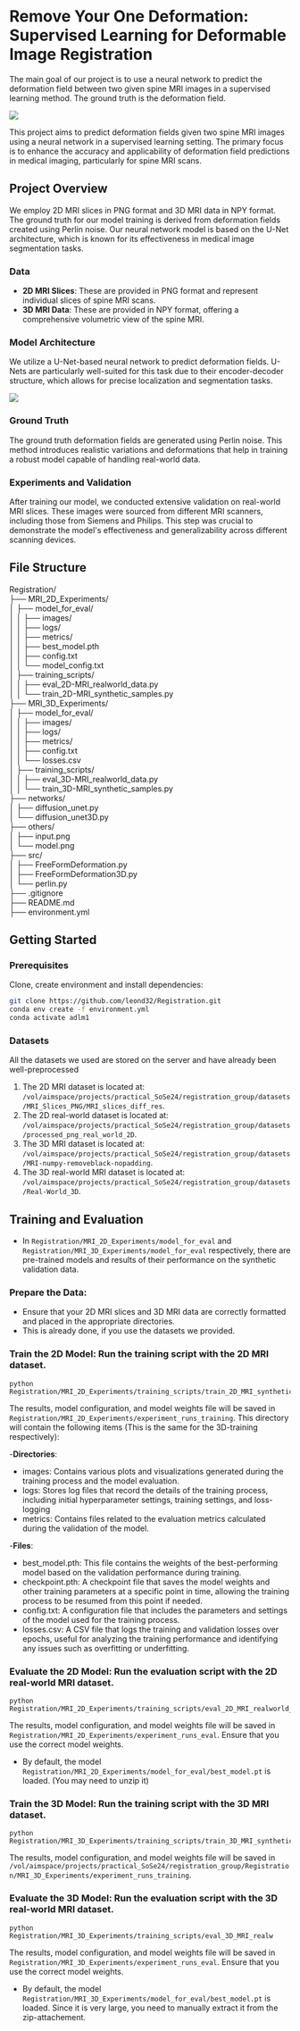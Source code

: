 # Remove Your One Deformation: Supervised Learning for Deformable Image Registration


The main goal of our project is to use a neural network to predict the deformation field between two given spine MRI images in a supervised learning method.  The ground truth is the deformation field. 

![](./others/input.png)

This project aims to predict deformation fields given two spine MRI images using a neural network in a supervised learning setting. The primary focus is to enhance the accuracy and applicability of deformation field predictions in medical imaging, particularly for spine MRI scans.

## Project Overview

We employ 2D MRI slices in PNG format and 3D MRI data in NPY format. The ground truth for our model training is derived from deformation fields created using Perlin noise. Our neural network model is based on the U-Net architecture, which is known for its effectiveness in medical image segmentation tasks.

### Data

- **2D MRI Slices**: These are provided in PNG format and represent individual slices of spine MRI scans.
- **3D MRI Data**: These are provided in NPY format, offering a comprehensive volumetric view of the spine MRI.

### Model Architecture

We utilize a U-Net-based neural network to predict deformation fields. U-Nets are particularly well-suited for this task due to their encoder-decoder structure, which allows for precise localization and segmentation tasks.

![](./others/model.png)

### Ground Truth

The ground truth deformation fields are generated using Perlin noise. This method introduces realistic variations and deformations that help in training a robust model capable of handling real-world data.

### Experiments and Validation

After training our model, we conducted extensive validation on real-world MRI slices. These images were sourced from different MRI scanners, including those from Siemens and Philips. This step was crucial to demonstrate the model's effectiveness and generalizability across different scanning devices.
## File Structure

Registration/<br/>
├── MRI_2D_Experiments/<br/>
│   ├── model_for_eval/<br/>
│   │   ├── images/<br/>
│   │   ├── logs/<br/>
│   │   ├── metrics/<br/>
│   │   ├── best_model.pth<br/>
│   │   ├── config.txt<br/>
│   │   └── model_config.txt<br/>
│   ├── training_scripts/<br/>
│   │   ├── eval_2D-MRI_realworld_data.py<br/>
│   │   └── train_2D-MRI_synthetic_samples.py<br/>
├── MRI_3D_Experiments/<br/>
│   ├── model_for_eval/<br/>
│   │   ├── images/<br/>
│   │   ├── logs/<br/>
│   │   ├── metrics/<br/>
│   │   ├── config.txt<br/>
│   │   └── losses.csv<br/>
│   ├── training_scripts/<br/>
│   │   ├── eval_3D-MRI_realworld_data.py<br/>
│   │   └── train_3D-MRI_synthetic_samples.py<br/>
├── networks/<br/>
│   ├── diffusion_unet.py<br/>
│   └── diffusion_unet3D.py<br/>
├── others/<br/>
│   ├── input.png<br/>
│   └── model.png<br/>
├── src/<br/>
│   ├── FreeFormDeformation.py<br/>
│   ├── FreeFormDeformation3D.py<br/>
│   └── perlin.py<br/>
├── .gitignore<br/>
├── README.md<br/>
├── environment.yml<br/>


## Getting Started

### Prerequisites

Clone, create environment and install dependencies:

```bash
git clone https://github.com/leond32/Registration.git
conda env create -f environment.yml
conda activate adlm1
```

### **Datasets**

All the datasets we used are stored on the server and have already been well-preprocessed

1. The 2D MRI dataset is located at: `/vol/aimspace/projects/practical_SoSe24/registration_group/datasets/MRI_Slices_PNG/MRI_slices_diff_res`.
2. The 2D real-world dataset is located at: `/vol/aimspace/projects/practical_SoSe24/registration_group/datasets/processed_png_real_world_2D`.
3. The 3D MRI dataset is located at: `/vol/aimspace/projects/practical_SoSe24/registration_group/datasets/MRI-numpy-removeblack-nopadding`.
4. The 3D real-world MRI dataset is located at: `/vol/aimspace/projects/practical_SoSe24/registration_group/datasets/Real-World_3D`.

## **Training and Evaluation**

- In `Registration/MRI_2D_Experiments/model_for_eval` and `Registration/MRI_3D_Experiments/model_for_eval` respectively, there are pre-trained models and results of their performance on the synthetic validation data.

### **Prepare the Data**: 
- Ensure that your 2D MRI slices and 3D MRI data are correctly formatted and placed in the appropriate directories.
- This is already done, if you use the datasets we provided.

### **Train the 2D Model**: Run the training script with the 2D MRI dataset.
    
    
    python Registration/MRI_2D_Experiments/training_scripts/train_2D_MRI_synthetic_samples.py
    
The results, model configuration, and model weights file will be saved in `Registration/MRI_2D_Experiments/experiment_runs_training`. This directory will contain the following items (This is the same for the 3D-training respectively):

-**Directories**:
- images: Contains various plots and visualizations generated during the training process and the model evaluation.
- logs: Stores log files that record the details of the training process, including initial hyperparameter settings, training settings, and loss-logging
- metrics: Contains files related to the evaluation metrics calculated during the validation of the model.

-**Files**:
- best_model.pth: This file contains the weights of the best-performing model based on the validation performance during training.
- checkpoint.pth: A checkpoint file that saves the model weights and other training parameters at a specific point in time, allowing the training process to be resumed from this point if needed.
- config.txt: A configuration file that includes the parameters and settings of the model used for the training process.
- losses.csv: A CSV file that logs the training and validation losses over epochs, useful for analyzing the training performance and identifying any issues such as overfitting or underfitting.

### **Evaluate the 2D Model**: Run the evaluation script with the 2D real-world MRI dataset. 

    
    python Registration/MRI_2D_Experiments/training_scripts/eval_2D_MRI_realworld_data.py
    
The results, model configuration, and model weights file will be saved in `Registration/MRI_2D_Experiments/experiment_runs_eval`. Ensure that you use the correct model weights.
- By default, the model `Registration/MRI_2D_Experiments/model_for_eval/best_model.pt` is loaded. (You may need to unzip it)


### **Train the 3D Model**: Run the training script with the 3D MRI dataset. 
    
    
    python Registration/MRI_3D_Experiments/training_scripts/train_3D_MRI_synthetic_samples.py

The results, model configuration, and model weights file will be saved in `/vol/aimspace/projects/practical_SoSe24/registration_group/Registration/MRI_3D_Experiments/experiment_runs_training`.


### **Evaluate the 3D Model**: Run the evaluation script with the 3D real-world MRI dataset. 
    
    
    python Registration/MRI_3D_Experiments/training_scripts/eval_3D_MRI_realw

The results, model configuration, and model weights file will be saved in `Registration/MRI_3D_Experiments/experiment_runs_eval`. Ensure that you use the correct model weights.
- By default, the model `Registration/MRI_3D_Experiments/model_for_eval/best_model.pt` is loaded. Since it is very large, you need to manually extract it from the zip-attachement.
